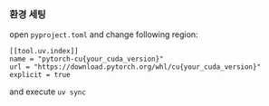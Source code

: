 ### 환경 세팅
open `pyproject.toml` and change following region:
```
[[tool.uv.index]]
name = "pytorch-cu{your_cuda_version}"
url = "https://download.pytorch.org/whl/cu{your_cuda_version}"
explicit = true
```

and execute `uv sync`
